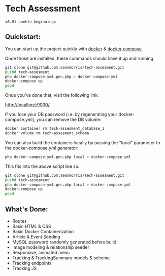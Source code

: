 # Tech Assessment

```v0.01 humble beginnings```

## Quickstart:

You can start up the project quickly with [docker](https://docs.docker.com/install/) & [docker compose](https://docs.docker.com/compose/).

Once those are installed, these commands should have it up and running.

```bash
git clone git@github.com:seanmorris/tech-assesment.git
pushd tech-assesment
php docker-compose.yml.gen.php > docker-compose.yml
docker-compose up
popd
```

Once you've done that, visit the following link:

[http://localhost:9000/](http://localhost:9000/)

If you lose your DB password (i.e. by regenerating your docker-compose.yml), you can remove the DB volume:

```bash
docker container rm tech-assesment_database_1
docker volume rm tech-assesment_schema
```

You can also build the containers locally by passing the "local" parameter to the docker-compose.yml generator:

```bash
php docker-compose.yml.gen.php local > docker-compose.yml
```

This fits into the above script like so:

```bash
git clone git@github.com:seanmorris/tech-assesment.git
pushd tech-assesment
php docker-compose.yml.gen.php local > docker-compose.yml
docker-compose up
popd
```

## What's Done:

* Routes
* Basic HTML & CSS
* Basic Docker Containerization
* Article & Event Seeding
* MySQL password randomly generated before build
* Image modeling & relationship seeder
* Responsive, animated menu
* Tracking & TrackingSummary models & schema
* Tracking endpoints
* Tracking JS
